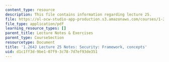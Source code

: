 ```yaml
---
content_type: resource
description: This file contains information regarding lecture 25.
file: https://ol-ocw-studio-app-production.s3.amazonaws.com/courses/1-264j-database-internet-and-systems-integration-technologies-fall-2013/d1c1ff3d9be107f93c787d7ef93de351_MIT1_264JF13_lect_25.pdf
file_type: application/pdf
learning_resource_types: []
parent_title: Lecture Notes & Exercises
parent_type: CourseSection
resourcetype: Document
title: '1.264J Lecture 25 Notes: Security: Framework, concepts'
uid: d1c1ff3d-9be1-07f9-3c78-7d7ef93de351
---
```

